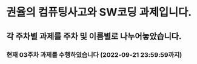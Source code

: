 # 권율의 컴퓨팅사고와 SW코딩 과제입니다.
## 각 주차별 과제를 주차 및 이름별로 나누어놓았습니다.
### 현재 03주차 과제를 수행하였습니다 (2022-09-21 23:59:59까지)
